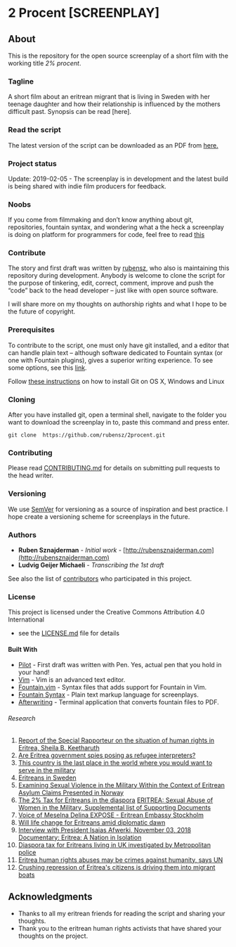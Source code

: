 # 2 Procent [SCREENPLAY]

## About
This is the repository for the open source screenplay of a short film with the working title *2% procent*.

### Tagline

A short film about an eritrean migrant that is living in Sweden with her teenage daughter and how their relationship is influenced by the mothers difficult past. Synopsis can be read [here].

### Read the script

The latest version of the script can be downloaded as an PDF from [here.](https://www.dropbox.com/sh/68zze6i9t9zne5z/AACOvYiNDeTl01ULEmjbZaD3a?dl=0)

### Project status
Update: 2019-02-05 - The screenplay is in development and the latest build is being shared with indie film producers for feedback.

### Noobs

If you come from filmmaking and  don’t know anything about git, repositories, fountain syntax, and wondering what a the heck a screenplay is doing on platform for programmers for code, feel free to read [this](https://medium.freecodecamp.org/what-is-git-and-how-to-use-it-c341b049ae61)


### Contribute

The story and first draft was written by [rubensz](https://github.com/rubensz), who also is maintaining this repository during development. Anybody is welcome to clone the script for the purpose of tinkering, edit, correct, comment, improve and push the “code” back to the head developer – just like with open source software.

I will share more on my thoughts on authorship rights and what I hope to be the future of copyright.

### Prerequisites

To contribute to the script, one must only have git installed, and a editor that can handle plain text – although software dedicated to Fountain syntax (or one with Fountain plugins), gives a superior writing experience. To see some options, see this [link](https://fountain.io/apps).

Follow [these instructions](https://gist.github.com/derhuerst/1b15ff4652a867391f03) on how to install Git on OS X, Windows and Linux

### Cloning

After you have installed git, open a terminal shell, navigate to the folder you want to download the screenplay in to, paste this command and press enter.

```
git clone  https://github.com/rubensz/2procent.git
```

### Contributing

Please read [CONTRIBUTING.md](https://gist.github.com/PurpleBooth/b24679402957c63ec426) for details on submitting pull requests to the head writer.

### Versioning

We use [SemVer](http://semver.org/) for versioning as a source of inspiration and best practice. I hope create a versioning scheme for screenplays in the future.

### Authors

* **Ruben Sznajderman** - *Initial work* - [http://rubensznajderman.com](http://rubensznajderman.com)
* **Ludvig Geijer Michaeli** - *Transcribing the 1st draft*

See also the list of [contributors](https://github.com/your/project/contributors) who participated in this project.

### License

This project is licensed under the Creative Commons Attribution 4.0 International
 - see the [LICENSE.md](LICENSE.md) file for details


#### Built With
* [Pilot](https://www.jetpens.com/Pilot-Metropolitan-Fountain-Pens/ct/1706) - First draft  was written with Pen. Yes, actual pen that you hold in your hand!
* [Vim](https://www.vim.org/download.php) - Vim is an advanced text editor.
* [Fountain.vim](https://www.vim.org/scripts/script.php?script_id=3880) - Syntax files that adds support for Fountain in Vim.
* [Fountain Syntax](https://fountain.io/syntax) - Plain text markup language for screenplays.
* [Afterwriting](https://github.com/ifrost/afterwriting-labs/blob/master/docs/clients.md) - Terminal application that converts fountain files to PDF.

###### Research

1. [Report of the Special Rapporteur on the situation of human rights in Eritrea, Sheila B. Keetharuth](https://reliefweb.int/report/eritrea/report-special-rapporteur-situation-human-rights-eritrea-sheila-b-keetharuth-ahrc3850)
2. [Are Eritrea government spies posing as refugee interpreters?](https://www.aljazeera.com/indepth/features/eritrea-government-spies-posing-refugee-interpreters-180225191907769.html)
3. [This country is the last place in the world where you would want to serve in the military](https://www.businessinsider.com/eritrea-is-the-last-place-in-the-world-you-would-want-to-serve-in-the-military-2015-6?r=UK&IR=T)
4. [Eritreans in Sweden](https://en.wikipedia.org/wiki/Eritreans_in_Sweden)
5. [Examining Sexual Violence in the Military Within the Context of Eritrean Asylum Claims Presented in Norway](https://academic.oup.com/ijrl/article-abstract/19/3/471/1557358?redirectedFrom=fulltext)
6. [The 2% Tax for Eritreans in the diaspora](https://www.dsp-groep.eu/projecten/the-2-pct-tax-for-eritreans-in-the-diaspora/)
[ERITREA: Sexual Abuse of Women in the Military, Supplemental list of Supporting Documents](https://www.makeeverywomancount.org/index.php/tools/resources/798-eritrea-sexual-abuse-of-women-in-the-military-supplemental-list-of-supporting-documents)
7. [Voice of Meselna Delina EXPOSE - Eritrean Embassy Stockholm](https://youtu.be/EQeRSuSZ21Y)
8. [Will life change for Eritreans amid diplomatic dawn](https://youtu.be/os5jjMQAoEg)
9. [Interview with President Isaias Afwerki, November 03, 2018](https://youtu.be/FUWQG6XlEDo)
[Documentary: Eritrea: A Nation in Isolation](https://youtu.be/91lg2Strqpo)
10. [Diaspora tax for Eritreans living in UK investigated by Metropolitan police](https://www.theguardian.com/global-development/2015/jun/09/eritrea-diaspora-tax-uk-investigated-metropolitan-police)
11. [Eritrea human rights abuses may be crimes against humanity, says UN ](https://www.theguardian.com/global-development/2015/jun/08/human-rights-abuses-eritrea-may-be-crimes-against-humanity-un-report)
12. [Crushing repression of Eritrea's citizens is driving them into migrant boats](https://www.theguardian.com/global-development/2015/apr/20/crushing-repression-eritreas-citizens-italy-migrant-boats)

## Acknowledgments

* Thanks to all my eritrean friends for reading the script and sharing your thoughts.
* Thank you to the eritrean human rights activists that have shared your thoughts on the project.
